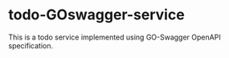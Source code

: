 # todo-GOswagger-service
This is a todo service implemented using GO-Swagger OpenAPI specification.
